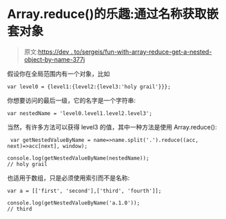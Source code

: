 # Array.reduce()的乐趣:通过名称获取嵌套对象

> 原文:[https://dev . to/sergeis/fun-with-array-reduce-get-a-nested-object-by-name-377j](https://dev.to/sergeis/fun-with-array-reduce-get-a-nested-object-by-name-377j)

假设你在全局范围内有一个对象，比如

```
var level0 = {level1:{level2:{level3:'holy grail'}}}; 
```

你想要访问的最后一级，它的名字是一个字符串:

```
var nestedName = 'level0.level1.level2.level3'; 
```

当然，有许多方法可以获得 level3 的值，其中一种方法是使用 Array.reduce():

```
 var getNestedValueByName = name=>name.split('.').reduce((acc, next)=>acc[next], window);

console.log(getNestedValueByName(nestedName));
// holy grail 
```

也适用于数组，只是必须使用索引而不是名称:

```
var a = [['first', 'second'],['third', 'fourth']];

console.log(getNestedValueByName('a.1.0'));
// third 
```